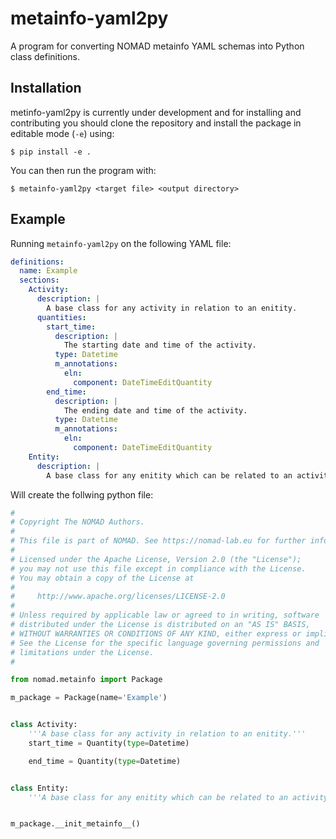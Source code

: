 # metainfo-yaml2py
A program for converting NOMAD metainfo YAML schemas into Python class definitions.

## Installation
metinfo-yaml2py is currently under development and for installing and contributing you should clone the repository and install the package in editable mode (`-e`) using:
```
$ pip install -e .
```
You can then run the program with:
```
$ metainfo-yaml2py <target file> <output directory>
```

## Example
Running `metainfo-yaml2py` on the following YAML file:
```yaml
definitions:
  name: Example
  sections:
    Activity:
      description: |
        A base class for any activity in relation to an enitity.
      quantities:
        start_time:
          description: |
            The starting date and time of the activity.
          type: Datetime
          m_annotations:
            eln:
              component: DateTimeEditQuantity
        end_time:
          description: |
            The ending date and time of the activity.
          type: Datetime
          m_annotations:
            eln:
              component: DateTimeEditQuantity
    Entity:
      description: |
        A base class for any enitity which can be related to an activity.
```

Will create the follwing python file:
```python
#
# Copyright The NOMAD Authors.
#
# This file is part of NOMAD. See https://nomad-lab.eu for further info.
#
# Licensed under the Apache License, Version 2.0 (the "License");
# you may not use this file except in compliance with the License.
# You may obtain a copy of the License at
#
#     http://www.apache.org/licenses/LICENSE-2.0
#
# Unless required by applicable law or agreed to in writing, software
# distributed under the License is distributed on an "AS IS" BASIS,
# WITHOUT WARRANTIES OR CONDITIONS OF ANY KIND, either express or implied.
# See the License for the specific language governing permissions and
# limitations under the License.
#

from nomad.metainfo import Package

m_package = Package(name='Example')


class Activity:
    '''A base class for any activity in relation to an enitity.'''
    start_time = Quantity(type=Datetime)

    end_time = Quantity(type=Datetime)


class Entity:
    '''A base class for any enitity which can be related to an activity.'''


m_package.__init_metainfo__()
```